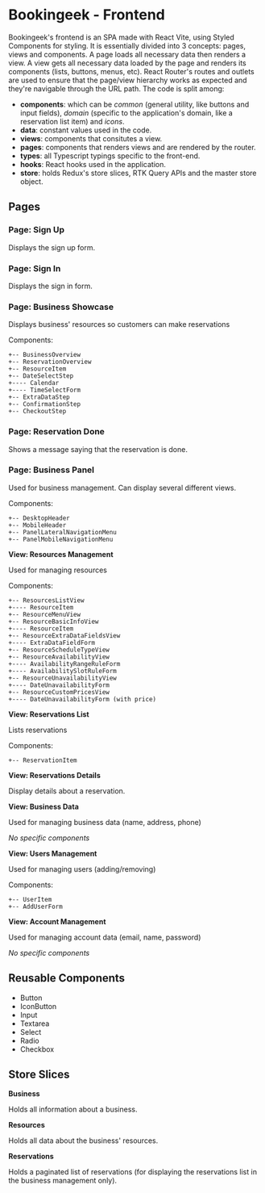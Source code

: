 # Bookingeek - Frontend

Bookingeek's frontend is an SPA made with React Vite, using Styled Components for styling. It is essentially divided into 3 concepts: pages, views and components. A page loads all necessary data then renders a view. A view gets all necessary data loaded by the page and renders its components (lists, buttons, menus, etc). React Router's routes and outlets are used to ensure that the page/view hierarchy works as expected and they're navigable through the URL path.
The code is split among:

- **components**: which can be _common_ (general utility, like buttons and input fields), _domain_ (specific to the application's domain, like a reservation list item) and _icons_.
- **data**: constant values used in the code.
- **views**: components that consitutes a view.
- **pages**: components that renders views and are rendered by the router.
- **types**: all Typescript typings specific to the front-end.
- **hooks**: React hooks used in the application.
- **store**: holds Redux's store slices, RTK Query APIs and the master store object.

## Pages

### Page: Sign Up

Displays the sign up form.

### Page: Sign In

Displays the sign in form.

### Page: Business Showcase

Displays business' resources so customers can make reservations

Components:

```
+-- BusinessOverview
+-- ReservationOverview
+-- ResourceItem
+-- DateSelectStep
+---- Calendar
+---- TimeSelectForm
+-- ExtraDataStep
+-- ConfirmationStep
+-- CheckoutStep
```

### Page: Reservation Done

Shows a message saying that the reservation is done.

### Page: Business Panel

Used for business management. Can display several different views.

Components:

```
+-- DesktopHeader
+-- MobileHeader
+-- PanelLateralNavigationMenu
+-- PanelMobileNavigationMenu
```

**View: Resources Management**

Used for managing resources

Components:

```
+-- ResourcesListView
+---- ResourceItem
+-- ResourceMenuView
+-- ResourceBasicInfoView
+---- ResourceItem
+-- ResourceExtraDataFieldsView
+---- ExtraDataFieldForm
+-- ResourceScheduleTypeView
+-- ResourceAvailabilityView
+---- AvailabilityRangeRuleForm
+---- AvailabilitySlotRuleForm
+-- ResourceUnavailabilityView
+---- DateUnavailabilityForm
+-- ResourceCustomPricesView
+---- DateUnavailabilityForm (with price)
```

**View: Reservations List**

Lists reservations

Components:

```
+-- ReservationItem
```

**View: Reservations Details**

Display details about a reservation.

**View: Business Data**

Used for managing business data (name, address, phone)

_No specific components_

**View: Users Management**

Used for managing users (adding/removing)

Components:

```
+-- UserItem
+-- AddUserForm
```

**View: Account Management**

Used for managing account data (email, name, password)

_No specific components_

## Reusable Components

- Button
- IconButton
- Input
- Textarea
- Select
- Radio
- Checkbox

## Store Slices

**Business**

Holds all information about a business.

**Resources**

Holds all data about the business' resources.

**Reservations**

Holds a paginated list of reservations (for displaying the reservations list in the business management only).
